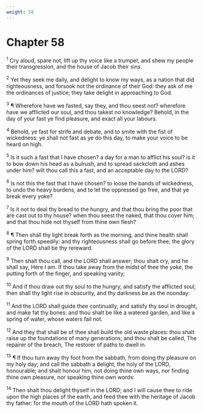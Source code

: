 ```yaml
---
weight: 58
---
```


# Chapter 58

<sup>1</sup> Cry aloud, spare not, lift up thy voice like a trumpet, and shew my people their transgression, and the house of Jacob their sins. 

<sup>2</sup> Yet they seek me daily, and delight to know my ways, as a nation that did righteousness, and forsook not the ordinance of their God: they ask of me the ordinances of justice; they take delight in approaching to God. 

<sup>3</sup> ¶ Wherefore have we fasted, say they, and thou seest not? wherefore have we afflicted our soul, and thou takest no knowledge? Behold, in the day of your fast ye find pleasure, and exact all your labours. 

<sup>4</sup> Behold, ye fast for strife and debate, and to smite with the fist of wickedness: ye shall not fast as ye do this day, to make your voice to be heard on high. 

<sup>5</sup> Is it such a fast that I have chosen? a day for a man to afflict his soul? is it to bow down his head as a bulrush, and to spread sackcloth and ashes under him? wilt thou call this a fast, and an acceptable day to the LORD? 

<sup>6</sup> Is not this the fast that I have chosen? to loose the bands of wickedness, to undo the heavy burdens, and to let the oppressed go free, and that ye break every yoke? 

<sup>7</sup> Is it not to deal thy bread to the hungry, and that thou bring the poor that are cast out to thy house? when thou seest the naked, that thou cover him; and that thou hide not thyself from thine own flesh? 

<sup>8</sup> ¶ Then shall thy light break forth as the morning, and thine health shall spring forth speedily: and thy righteousness shall go before thee; the glory of the LORD shall be thy rereward. 

<sup>9</sup> Then shalt thou call, and the LORD shall answer; thou shalt cry, and he shall say, Here I am. If thou take away from the midst of thee the yoke, the putting forth of the finger, and speaking vanity; 

<sup>10</sup> And if thou draw out thy soul to the hungry, and satisfy the afflicted soul; then shall thy light rise in obscurity, and thy darkness be as the noonday: 

<sup>11</sup> And the LORD shall guide thee continually, and satisfy thy soul in drought, and make fat thy bones: and thou shalt be like a watered garden, and like a spring of water, whose waters fail not. 

<sup>12</sup> And they that shall be of thee shall build the old waste places: thou shalt raise up the foundations of many generations; and thou shalt be called, The repairer of the breach, The restorer of paths to dwell in. 

<sup>13</sup> ¶ If thou turn away thy foot from the sabbath, from doing thy pleasure on my holy day; and call the sabbath a delight, the holy of the LORD, honourable; and shalt honour him, not doing thine own ways, nor finding thine own pleasure, nor speaking thine own words: 

<sup>14</sup> Then shalt thou delight thyself in the LORD; and I will cause thee to ride upon the high places of the earth, and feed thee with the heritage of Jacob thy father: for the mouth of the LORD hath spoken it. 


